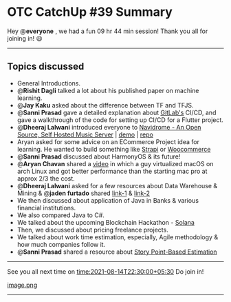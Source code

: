 # OTC CatchUp #39 Summary

Hey @**everyone** , we had a fun 09 hr 44 min session!
Thank you all for joining in! :smiley:

---

## Topics discussed
- General Introductions.
- @**Rishit Dagli** talked a lot about his published paper on machine learning.
- @**Jay Kaku** asked about the difference between TF and TFJS.
- @**Sanni Prasad** gave a detailed explanation about [GitLab's](https://about.gitlab.com) CI/CD, and gave a walkthrough of the code for setting up CI/CD for a Flutter project.
- @**Dheeraj Lalwani** introduced everyone to [Navidrome - An Open Source,  Self Hosted Music Server](https://www.navidrome.org) | [demo](https://demo.navidrome.org) | [repo](https://github.com/navidrome/navidrome)
- Aryan asked for some advice on an ECommerce Project idea for learning. He wanted to build something like [Strapi](https://strapi.io) or  [Woocommerce](https://woocommerce.com)
- @**Sanni Prasad** discussed about HarmonyOS & its future!
- @**Aryan Chavan** shared a [video](https://www.youtube.com/watch?v=-Otg7JFMuVw) in which a guy virtualized macOS on arch Linux and got better performance than the starting mac pro at approx 2/3 the cost.
- @**Dheeraj Lalwani** asked for a few resources about Data Warehouse & Mining & @**jaden furtado** shared [link-1](http://ccs1.hnue.edu.vn/hungtd/DM2012/DataMining_BOOK.pdf) & [link-2](https://anuradhasrinivas.files.wordpress.com/2013/03/data-warehousing-fundamentals-by-paulraj-ponniah.pdf)
- We then discussed about application of Java in Banks & various financial institutions.
- We also compared Java to C#.
- We talked about the upcoming Blockchain Hackathon - [Solana](https://buildingoutloud.solana.com)
- Then, we discussed about pricing freelance projects.
- We talked about work time estimation, especially, Agile methodology & how much companies follow it.
- @**Sanni Prasad** shared a resource about [Story Point-Based Estimation](https://www.atlassian.com/agile/project-management/estimation#:~:text=Story%20points%20are%20units%20of,work%2C%20and%20risk%20or%20uncertainty.&text=Relative%20estimation%20removes%20the%20emotional%20attachment)

---

See you all next time on <time:2021-08-14T22:30:00+05:30> 
Do join in!

[image.png](/user_uploads/29573/pseMf61wWREnC7u-3RJdVUML/image.png)

---